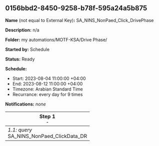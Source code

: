 ## 0156bbd2-8450-9258-b78f-595a24a5b875

**Name** (not equal to External Key)**:** SA_NINS_NonPaed_Click_DrivePhase

**Description:** n/a

**Folder:** my automations/MOTF-KSA/Drive Phase/

**Started by:** Schedule

**Status:** Ready

**Schedule:**

* Start: 2023-08-04 11:00:00 +04:00
* End: 2023-08-12 11:00:00 +04:00
* Timezone: Arabian Standard Time
* Recurrance: every day for 9 times

**Notifications:** _none_


| Step 1<br>_<small>-</small>_ |
| --- |
| _1.1: query_<br>SA_NINS_NonPaed_ClickData_DR |
